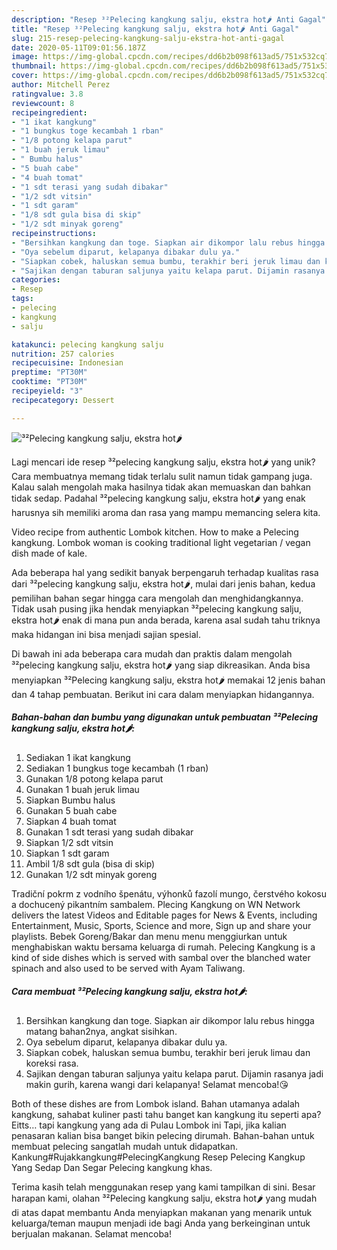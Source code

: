 ```yaml
---
description: "Resep ³²Pelecing kangkung salju, ekstra hot🌶 Anti Gagal"
title: "Resep ³²Pelecing kangkung salju, ekstra hot🌶 Anti Gagal"
slug: 215-resep-pelecing-kangkung-salju-ekstra-hot-anti-gagal
date: 2020-05-11T09:01:56.187Z
image: https://img-global.cpcdn.com/recipes/dd6b2b098f613ad5/751x532cq70/pelecing-kangkung-salju-ekstra-hot🌶-foto-resep-utama.jpg
thumbnail: https://img-global.cpcdn.com/recipes/dd6b2b098f613ad5/751x532cq70/pelecing-kangkung-salju-ekstra-hot🌶-foto-resep-utama.jpg
cover: https://img-global.cpcdn.com/recipes/dd6b2b098f613ad5/751x532cq70/pelecing-kangkung-salju-ekstra-hot🌶-foto-resep-utama.jpg
author: Mitchell Perez
ratingvalue: 3.8
reviewcount: 8
recipeingredient:
- "1 ikat kangkung"
- "1 bungkus toge kecambah 1 rban"
- "1/8 potong kelapa parut"
- "1 buah jeruk limau"
- " Bumbu halus"
- "5 buah cabe"
- "4 buah tomat"
- "1 sdt terasi yang sudah dibakar"
- "1/2 sdt vitsin"
- "1 sdt garam"
- "1/8 sdt gula bisa di skip"
- "1/2 sdt minyak goreng"
recipeinstructions:
- "Bersihkan kangkung dan toge. Siapkan air dikompor lalu rebus hingga matang bahan2nya, angkat sisihkan."
- "Oya sebelum diparut, kelapanya dibakar dulu ya."
- "Siapkan cobek, haluskan semua bumbu, terakhir beri jeruk limau dan koreksi rasa."
- "Sajikan dengan taburan saljunya yaitu kelapa parut. Dijamin rasanya jadi makin gurih, karena wangi dari kelapanya! Selamat mencoba!😘"
categories:
- Resep
tags:
- pelecing
- kangkung
- salju

katakunci: pelecing kangkung salju 
nutrition: 257 calories
recipecuisine: Indonesian
preptime: "PT30M"
cooktime: "PT30M"
recipeyield: "3"
recipecategory: Dessert

---
```



![³²Pelecing kangkung salju, ekstra hot🌶](https://img-global.cpcdn.com/recipes/dd6b2b098f613ad5/751x532cq70/pelecing-kangkung-salju-ekstra-hot🌶-foto-resep-utama.jpg)

Lagi mencari ide resep ³²pelecing kangkung salju, ekstra hot🌶 yang unik? Cara membuatnya memang tidak terlalu sulit namun tidak gampang juga. Kalau salah mengolah maka hasilnya tidak akan memuaskan dan bahkan tidak sedap. Padahal ³²pelecing kangkung salju, ekstra hot🌶 yang enak harusnya sih memiliki aroma dan rasa yang mampu memancing selera kita.

Video recipe from authentic Lombok kitchen. How to make a Pelecing kangkung. Lombok woman is cooking traditional light vegetarian / vegan dish made of kale.

Ada beberapa hal yang sedikit banyak berpengaruh terhadap kualitas rasa dari ³²pelecing kangkung salju, ekstra hot🌶, mulai dari jenis bahan, kedua pemilihan bahan segar hingga cara mengolah dan menghidangkannya. Tidak usah pusing jika hendak menyiapkan ³²pelecing kangkung salju, ekstra hot🌶 enak di mana pun anda berada, karena asal sudah tahu triknya maka hidangan ini bisa menjadi sajian spesial.


Di bawah ini ada beberapa cara mudah dan praktis dalam mengolah ³²pelecing kangkung salju, ekstra hot🌶 yang siap dikreasikan. Anda bisa menyiapkan ³²Pelecing kangkung salju, ekstra hot🌶 memakai 12 jenis bahan dan 4 tahap pembuatan. Berikut ini cara dalam menyiapkan hidangannya.

<!--inarticleads1-->

##### Bahan-bahan dan bumbu yang digunakan untuk pembuatan ³²Pelecing kangkung salju, ekstra hot🌶:

1. Sediakan 1 ikat kangkung
1. Sediakan 1 bungkus toge kecambah (1 rban)
1. Gunakan 1/8 potong kelapa parut
1. Gunakan 1 buah jeruk limau
1. Siapkan  Bumbu halus
1. Gunakan 5 buah cabe
1. Siapkan 4 buah tomat
1. Gunakan 1 sdt terasi yang sudah dibakar
1. Siapkan 1/2 sdt vitsin
1. Siapkan 1 sdt garam
1. Ambil 1/8 sdt gula (bisa di skip)
1. Gunakan 1/2 sdt minyak goreng


Tradiční pokrm z vodního špenátu, výhonků fazolí mungo, čerstvého kokosu a dochucený pikantním sambalem. Plecing Kangkung on WN Network delivers the latest Videos and Editable pages for News &amp; Events, including Entertainment, Music, Sports, Science and more, Sign up and share your playlists. Bebek Goreng/Bakar dan menu menu menggiurkan untuk menghabiskan waktu bersama keluarga di rumah. Pelecing Kangkung is a kind of side dishes which is served with sambal over the blanched water spinach and also used to be served with Ayam Taliwang. 

<!--inarticleads2-->

##### Cara membuat ³²Pelecing kangkung salju, ekstra hot🌶:

1. Bersihkan kangkung dan toge. Siapkan air dikompor lalu rebus hingga matang bahan2nya, angkat sisihkan.
1. Oya sebelum diparut, kelapanya dibakar dulu ya.
1. Siapkan cobek, haluskan semua bumbu, terakhir beri jeruk limau dan koreksi rasa.
1. Sajikan dengan taburan saljunya yaitu kelapa parut. Dijamin rasanya jadi makin gurih, karena wangi dari kelapanya! Selamat mencoba!😘


Both of these dishes are from Lombok island. Bahan utamanya adalah kangkung, sahabat kuliner pasti tahu banget kan kangkung itu seperti apa? Eitts… tapi kangkung yang ada di Pulau Lombok ini Tapi, jika kalian penasaran kalian bisa banget bikin pelecing dirumah. Bahan-bahan untuk membuat pelecing sangatlah mudah untuk didapatkan. Kankung#Rujakkangkung#PelecingKangkung Resep Pelecing Kangkup Yang Sedap Dan Segar Pelecing kangkung khas. 

Terima kasih telah menggunakan resep yang kami tampilkan di sini. Besar harapan kami, olahan ³²Pelecing kangkung salju, ekstra hot🌶 yang mudah di atas dapat membantu Anda menyiapkan makanan yang menarik untuk keluarga/teman maupun menjadi ide bagi Anda yang berkeinginan untuk berjualan makanan. Selamat mencoba!
